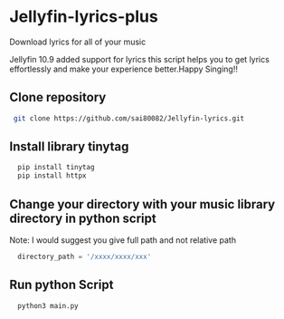 # Jellyfin-lyrics-plus
Download lyrics for all of your music

Jellyfin 10.9 added support for lyrics this script helps you to get lyrics effortlessly and make your experience better.Happy Singing!!

## Clone repository

```bash
 git clone https://github.com/sai80082/Jellyfin-lyrics.git
```

## Install library tinytag

```python
  pip install tinytag
  pip install httpx
```
## Change your directory with your music library directory in python script

Note: I would suggest you give full path and not relative path

```python
  directory_path = '/xxxx/xxxx/xxx'
```

## Run python Script

```python
  python3 main.py
```
